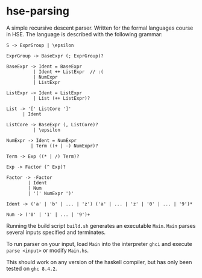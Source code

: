 # hse-parsing
A simple recursive descent parser. Written for the formal languages course in HSE. The language is described with the following grammar:

```
S -> ExprGroup | \epsilon

ExprGroup -> BaseExpr (; ExprGroup)?

BaseExpr -> Ident = BaseExpr
          | Ident ++ ListExpr  // :(
          | NumExpr 
          | ListExpr

ListExpr -> Ident = ListExpr
          | List (++ ListExpr)?

List -> '[' ListCore ']'
      | Ident

ListCore -> BaseExpr (, ListCore)?
          | \epsilon

NumExpr -> Ident = NumExpr
         | Term ((+ | -) NumExpr)?

Term -> Exp ((* | /) Term)?

Exp -> Factor (^ Exp)?

Factor -> -Factor 
        | Ident 
        | Num 
        | '(' NumExpr ')'

Ident -> ('a' | 'b' | ... | 'z') ('a' | ... | 'z' | '0' | ... | '9')*

Num -> ('0' | '1' | ... | '9')+
```

Running the build script `build.sh` generates an executable `Main`. `Main` parses several inputs specified and terminates.

To run parser on your input, load `Main` into the interpreter `ghci` and execute `parse <input>` or modify `Main.hs`.

This should work on any version of the haskell compiler, but has only been tested on `ghc 8.4.2`.
